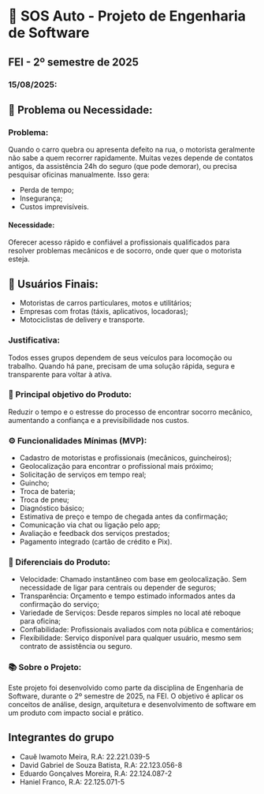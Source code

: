 # 🚗 SOS Auto - Projeto de Engenharia de Software

## FEI - 2º semestre de 2025

### 15/08/2025:

## 📌 Problema ou Necessidade:
### Problema:
Quando o carro quebra ou apresenta defeito na rua, o motorista geralmente não sabe a quem recorrer rapidamente. Muitas vezes depende de contatos antigos, da assistência 24h do seguro (que pode demorar), ou precisa pesquisar oficinas manualmente. Isso gera:
- Perda de tempo;
- Insegurança;
- Custos imprevisíveis.

#### Necessidade:
Oferecer acesso rápido e confiável a profissionais qualificados para resolver problemas mecânicos e de socorro, onde quer que o motorista esteja.

## 👥 Usuários Finais:
- Motoristas de carros particulares, motos e utilitários;
- Empresas com frotas (táxis, aplicativos, locadoras);
- Motociclistas de delivery e transporte.

### Justificativa:
Todos esses grupos dependem de seus veículos para locomoção ou trabalho. Quando há pane, precisam de uma solução rápida, segura e transparente para voltar à ativa.

### 🎯 Principal objetivo do Produto:
Reduzir o tempo e o estresse do processo de encontrar socorro mecânico, aumentando a confiança e a previsibilidade nos custos.

### ⚙️ Funcionalidades Mínimas (MVP):
- Cadastro de motoristas e profissionais (mecânicos, guincheiros);
- Geolocalização para encontrar o profissional mais próximo;
- Solicitação de serviços em tempo real;
- Guincho;
- Troca de bateria;
- Troca de pneu;
- Diagnóstico básico;
- Estimativa de preço e tempo de chegada antes da confirmação;
- Comunicação via chat ou ligação pelo app;
- Avaliação e feedback dos serviços prestados;
- Pagamento integrado (cartão de crédito e Pix).

### 🚀 Diferenciais do Produto:
- Velocidade: Chamado instantâneo com base em geolocalização. Sem necessidade de ligar para centrais ou depender de seguros;
- Transparência: Orçamento e tempo estimado informados antes da confirmação do serviço;
- Variedade de Serviços: Desde reparos simples no local até reboque para oficina;
- Confiabilidade: Profissionais avaliados com nota pública e comentários;
- Flexibilidade: Serviço disponível para qualquer usuário, mesmo sem contrato de assistência ou seguro.

### 📚 Sobre o Projeto:
Este projeto foi desenvolvido como parte da disciplina de Engenharia de Software, durante o 2º semestre de 2025, na FEI. O objetivo é aplicar os conceitos de análise, design, arquitetura e desenvolvimento de software em um produto com impacto social e prático.

## Integrantes do grupo
- Cauê Iwamoto Meira, R.A: 22.221.039-5
- David Gabriel de Souza Batista, R.A: 22.123.056-8
- Eduardo Gonçalves Moreira, R.A: 22.124.087-2
- Haniel Franco, R.A: 22.125.071-5
